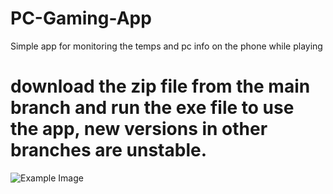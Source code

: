 # PC-Gaming-App
Simple app for monitoring the temps and pc info on the phone while playing

# download the zip file from the main branch and run the exe file to use the app, new versions in other branches are unstable. 


![Example Image](lib/example.png)
